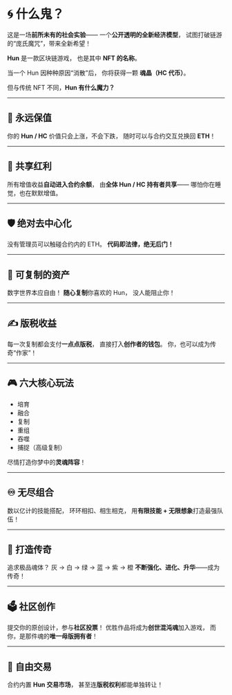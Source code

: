 
# 🌀 什么鬼？

这是一场**前所未有的社会实验**——
一个**公开透明的全新经济模型**，
试图打破链游的“庞氏魔咒”，带来全新希望！

**Hun** 是一款区块链游戏，
也是其中 **NFT 的名称**。

当一个 Hun 因种种原因“消散”后，
你将获得一颗 **魂晶（HC 代币）**。

但与传统 NFT 不同，**Hun 有什么魔力？**

---

## 💎 永远保值

你的 **Hun / HC** 价值只会上涨，不会下跌，
随时可以与合约交互兑换回 **ETH**！

---

## 🌱 共享红利

所有增值收益**自动进入合约余额**，
由**全体 Hun / HC 持有者共享**——
哪怕你在睡觉，也在默默增值。

---

## 🛡️ 绝对去中心化

没有管理员可以触碰合约内的 ETH。
**代码即法律，绝无后门！**

---

## 🧬 可复制的资产

数字世界本应自由！
**随心复制**你喜欢的 Hun，
没人能阻止你！

---

## ✍️ 版税收益

每一次复制都会支付**一点点版税**，
直接打入**创作者的钱包**。
你，也可以成为传奇“作家”！

---

## 🎮 六大核心玩法

* 培育
* 融合
* 复制
* 重组
* 吞噬
* 捕捉（高级复制）

尽情打造你梦中的**灵魂阵容**！

---

## ♾️ 无尽组合

数以亿计的技能搭配，
环环相扣、相生相克，
用**有限技能 + 无限想象**打造最强队伍！

---

## 🌈 打造传奇

追求极品魂体？
灰 → 白 → 绿 → 蓝 → 紫 → 橙
**不断强化、进化、升华**——成为传奇！

---

## 🗳️ 社区创作

提交你的原创设计，参与**社区投票**！
优胜作品将成为**创世混沌魂**加入游戏，
而你，是那件魂的**唯一母版拥有者**！

---

## 🔄 自由交易

合约内置 **Hun 交易市场**，
甚至连**版税权利**都能单独转让！
